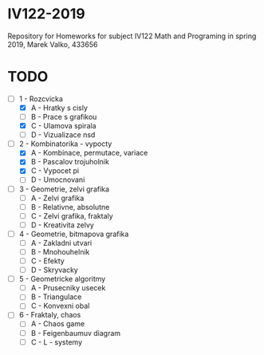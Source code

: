 # IV122-2019
Repository for Homeworks for subject IV122 Math and Programing in spring 2019, Marek Valko, 433656

# TODO
- [ ] 1 - Rozcvicka
  - [X] A - Hratky s cisly
  - [ ] B - Prace s grafikou
  - [X] C - Ulamova spirala
  - [ ] D - Vizualizace nsd
- [ ] 2 - Kombinatorika - vypocty
  - [X] A - Kombinace, permutace, variace
  - [X] B - Pascalov trojuholnik
  - [X] C - Vypocet pi
  - [ ] D - Umocnovani
- [ ] 3 - Geometrie, zelvi grafika
  - [ ] A - Zelvi grafika
  - [ ] B - Relativne, absolutne
  - [ ] C - Zelvi grafika, fraktaly
  - [ ] D - Kreativita zelvy
- [ ] 4 - Geometrie, bitmapova grafika
  - [ ] A - Zakladni utvari
  - [ ] B - Mnohouhelnik
  - [ ] C - Efekty
  - [ ] D - Skryvacky
- [ ] 5 - Geometricke algoritmy
  - [ ] A - Prusecniky usecek
  - [ ] B - Triangulace
  - [ ] C - Konvexni obal
- [ ] 6 - Fraktaly, chaos
  - [ ] A - Chaos game
  - [ ] B - Feigenbaumuv diagram
  - [ ] C - L - systemy
